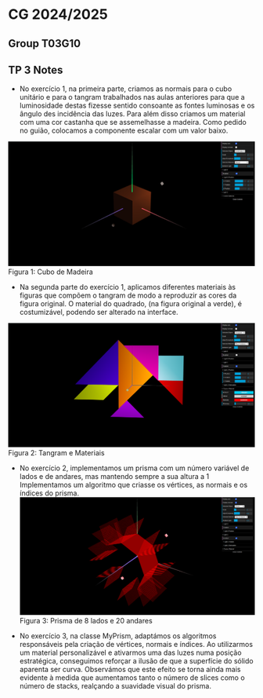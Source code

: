 # CG 2024/2025

## Group T03G10

## TP 3 Notes

- No exercício 1, na primeira parte, criamos as normais para o cubo unitário e para o tangram trabalhados nas aulas anteriores para que a luminosidade destas fizesse sentido consoante as fontes luminosas e os ângulo des incidência das luzes. Para além disso criamos um material com uma cor castanha que se assemelhasse a madeira. Como pedido no guião, colocamos a componente escalar com um valor baixo.

![Screenshot 1](screenshots/cgra-t03g10-tp3-1.1.png)
Figura 1: Cubo de Madeira

- Na segunda parte do exercício 1, aplicamos diferentes materiais às figuras que compõem o tangram de modo a reproduzir as cores da figura original. O material do quadrado, (na figura original a verde), é costumizável, podendo ser alterado na interface.

![Screenshot 2](screenshots/cgra-t03g10-tp3-1.2.png)
Figura 2: Tangram e Materiais

- No exercício 2, implementamos um prisma com um número variável de lados e de andares, mas mantendo sempre a sua altura a 1 Implementamos um algoritmo que criasse os vértices, as normais e os índices do prisma.
![Screenshot 3](screenshots/cgra-t03g10-tp3-2.png)
Figura 3: Prisma de 8 lados e 20 andares

- No exercício 3, na classe MyPrism, adaptámos os algoritmos responsáveis pela criação de vértices, normais e índices. Ao utilizarmos um material personalizável e ativarmos uma das luzes numa posição estratégica, conseguimos reforçar a ilusão de que a superfície do sólido aparenta ser curva. Observámos que este efeito se torna ainda mais evidente à medida que aumentamos tanto o número de slices como o número de stacks, realçando a suavidade visual do prisma.